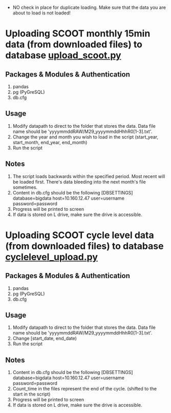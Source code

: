 * NO check in place for duplicate loading. Make sure that the data you are about to load is not loaded!

# Uploading SCOOT monthly 15min data (from downloaded files) to database [upload_scoot.py](upload_scoot.py)
## Packages & Modules & Authentication
1. pandas
2. pg (PyGreSQL)
3. db.cfg

## Usage
1. Modify datapath to direct to the folder that stores the data. Data file name should be 'yyyymmddRAW/M29_yyyymmddHhhR0[1-3].txt'.
2. Change the year and month you wish to load in the script (start_year, start_month, end_year, end_month)
3. Run the script
 
## Notes
1. The script loads backwards within the specified period. Most recent will be loaded first. There's data bleeding into the next month's file sometimes.
2. Content in db.cfg should be the following 
	[DBSETTINGS]
	database=bigdata
	host=10.160.12.47
	user=username
	password=password
3. Progress will be printed to screen
4. If data is stored on L drive, make sure the drive is accessible.

# Uploading SCOOT cycle level data (from downloaded files) to database [cyclelevel_upload.py](cyclelevel_upload.py)
## Packages & Modules & Authentication
1. pandas
2. pg (PyGreSQL)
3. db.cfg 

## Usage
1. Modify datapath to direct to the folder that stores the data. Data file name should be 'yyyymmddRAW/M29_yyyymmddHhhR0[1-3].txt'.
2. Change [start_date, end_date)
3. Run the script
 
## Notes
1. Content in db.cfg should be the following 
	[DBSETTINGS]
	database=bigdata
	host=10.160.12.47
	user=username
	password=password
2. Count_time in the files represent the end of the cycle. (shifted to the start in the script)
3. Progress will be printed to screen
4. If data is stored on L drive, make sure the drive is accessible.